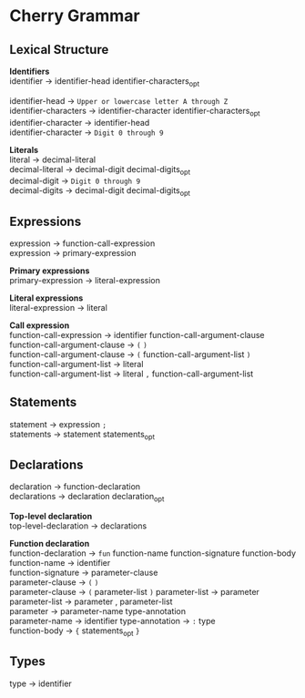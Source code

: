 # Cherry Grammar

## Lexical Structure

**Identifiers**  
identifier → identifier-head identifier-characters<sub>opt</sub>  

identifier-head → `Upper or lowercase letter A through Z`  
identifier-characters → identifier-character identifier-characters<sub>opt</sub>      
identifier-character → identifier-head  
identifier-character → `Digit 0 through 9`  

**Literals**  
literal → decimal-literal    
decimal-literal → decimal-digit decimal-digits<sub>opt</sub>    
decimal-digit → `Digit 0 through 9`    
decimal-digits → decimal-digit decimal-digits<sub>opt</sub>     

## Expressions  
expression → function-call-expression  
expression → primary-expression  

**Primary expressions**    
primary-expression → literal-expression    

**Literal expressions**  
literal-expression → literal

**Call expression**  
function-call-expression → identifier function-call-argument-clause    
function-call-argument-clause → `(` `)`  
function-call-argument-clause → `(` function-call-argument-list `)`       
function-call-argument-list → literal  
function-call-argument-list → literal `,` function-call-argument-list      

## Statements  
statement → expression `;`  
statements → statement statements<sub>opt</sub>    

## Declarations  
declaration → function-declaration  
declarations → declaration declaration<sub>opt</sub>    

**Top-level declaration**  
top-level-declaration → declarations   

**Function declaration**  
function-declaration → `fun` function-name function-signature  function-body  
function-name → identifier  
function-signature → parameter-clause  
parameter-clause → `(` `)`    
parameter-clause → `(` parameter-list `)`
parameter-list → parameter  
parameter-list → parameter , parameter-list  
parameter → parameter-name type-annotation  
parameter-name → identifier
type-annotation → `:` type   
function-body → `{` statements<sub>opt</sub> `}`  

## Types
type → identifier    
